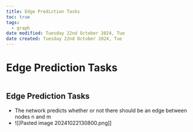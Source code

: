 ```yaml
---
title: Edge Prediction Tasks
toc: true
tags:
  - graph
date modified: Tuesday 22nd October 2024, Tue
date created: Tuesday 22nd October 2024, Tue
---
```


# Edge Prediction Tasks
```toc
```
## Edge Prediction Tasks
- The network predicts whether or not there should be an edge between nodes n and m
- ![[Pasted image 20241022130800.png]]